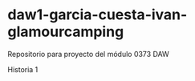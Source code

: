 # daw1-garcia-cuesta-ivan-glamourcamping

Repositorio para proyecto del módulo 0373 DAW

Historia 1
